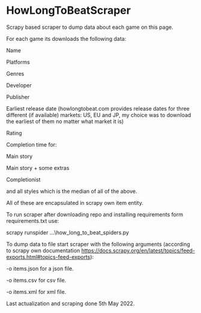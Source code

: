 # HowLongToBeatScraper

Scrapy based scraper to dump data about each game on this page.

For each game its downloads the following data:

Name

Platforms

Genres

Developer

Publisher

Earliest release date (howlongtobeat.com provides release dates for three different (if available) markets: US, EU and JP, my choice was to download the earliest of them no matter what market it is)

Rating

Completion time for:

Main story

Main story + some extras

Completionist

and all styles which is the median of all of the above.

All of these are encapsulated in scrapy own item entity.

To run scraper after downloading repo and installing requirements form requirements.txt use:

scrapy runspider ...\how_long_to_beat_spiders.py


To dump data to file start scraper with the following arguments (according to scrapy own documentation https://docs.scrapy.org/en/latest/topics/feed-exports.html#topics-feed-exports):

-o items.json for a json file.

-o items.csv for csv file.

-o items.xml for xml file.

Last actualization and scraping done 5th May 2022.
